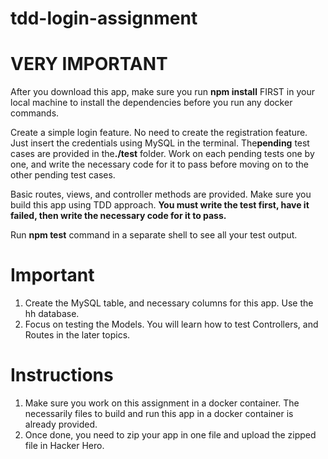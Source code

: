 # tdd-login-assignment

# VERY IMPORTANT
After you download this app, make sure you run **npm install** FIRST in your local machine to install the dependencies before you run any docker commands.

​Create a simple login feature. No need to create the registration feature. Just insert the credentials using MySQL in the terminal. The ​**pending** ​test cases are provided in the **​./test** ​folder. Work on each pending tests one by one, and write the necessary code for it to pass before moving on to the other pending test cases.

Basic routes, views, and controller methods are provided. Make sure you build this app using TDD approach.​ **You must write the test first, have it failed, then write the necessary code for it to pass​.**

Run **npm test** command in a separate shell to see all your test output.

# Important
1. Create the MySQL table, and necessary columns for this app. Use the hh database.
2. Focus on testing the ​Models. ​You will learn how to test Controllers, and Routes in the later topics.

# Instructions

1. Make sure you work on this assignment in a docker container. The necessarily files to build and run this app in a docker container is already provided.
2. Once done, you need to zip your app in one file and upload the zipped file in Hacker Hero.
